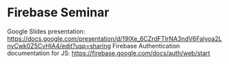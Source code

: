 # Firebase Seminar

Google Slides presentation: https://docs.google.com/presentation/d/19lXe_6CZrdFTIrNA3ndV6Falyoa2LnyCwk0Z5CvHIA4/edit?usp=sharing
Firebase Authentication documentation for JS: https://firebase.google.com/docs/auth/web/start